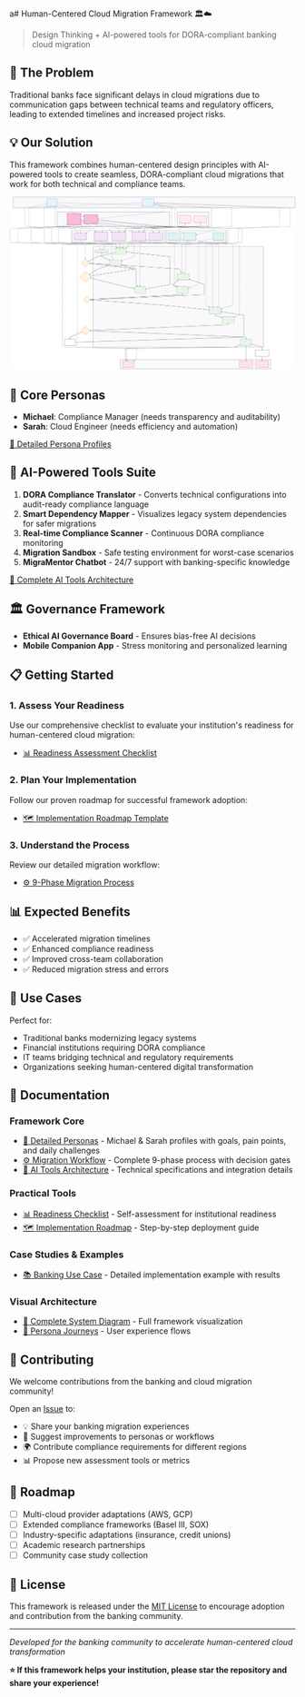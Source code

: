 a# Human-Centered Cloud Migration Framework 🏛️☁️

> Design Thinking + AI-powered tools for DORA-compliant banking cloud migration

## 🎯 The Problem
Traditional banks face significant delays in cloud migrations due to communication gaps between technical teams and regulatory officers, leading to extended timelines and increased project risks.

## 💡 Our Solution
This framework combines human-centered design principles with AI-powered tools to create seamless, DORA-compliant cloud migrations that work for both technical and compliance teams.

![Complete System](diagrams/complete-system.svg)

## 👥 Core Personas
- **Michael**: Compliance Manager (needs transparency and auditability)
- **Sarah**: Cloud Engineer (needs efficiency and automation)

[📖 Detailed Persona Profiles](docs/framework/personas.md)

## 🤖 AI-Powered Tools Suite
1. **DORA Compliance Translator** - Converts technical configurations into audit-ready compliance language
2. **Smart Dependency Mapper** - Visualizes legacy system dependencies for safer migrations
3. **Real-time Compliance Scanner** - Continuous DORA compliance monitoring
4. **Migration Sandbox** - Safe testing environment for worst-case scenarios
5. **MigraMentor Chatbot** - 24/7 support with banking-specific knowledge

[🔧 Complete AI Tools Architecture](docs/framework/ai-tools-overview.md)

## 🏛️ Governance Framework
- **Ethical AI Governance Board** - Ensures bias-free AI decisions
- **Mobile Companion App** - Stress monitoring and personalized learning

## 📋 Getting Started

### 1. Assess Your Readiness
Use our comprehensive checklist to evaluate your institution's readiness for human-centered cloud migration:
- [📊 Readiness Assessment Checklist](tools/assessment/readiness-checklist.md)

### 2. Plan Your Implementation  
Follow our proven roadmap for successful framework adoption:
- [🗺️ Implementation Roadmap Template](tools/templates/implementation-roadmap.md)

### 3. Understand the Process
Review our detailed migration workflow:
- [⚙️ 9-Phase Migration Process](docs/framework/migration-process.md)

## 📊 Expected Benefits
- ✅ Accelerated migration timelines
- ✅ Enhanced compliance readiness  
- ✅ Improved cross-team collaboration
- ✅ Reduced migration stress and errors

## 🚀 Use Cases
Perfect for:
- Traditional banks modernizing legacy systems
- Financial institutions requiring DORA compliance
- IT teams bridging technical and regulatory requirements
- Organizations seeking human-centered digital transformation

## 📖 Documentation

### Framework Core
- [👥 Detailed Personas](docs/framework/personas.md) - Michael & Sarah profiles with goals, pain points, and daily challenges
- [⚙️ Migration Workflow](docs/framework/migration-process.md) - Complete 9-phase process with decision gates
- [🤖 AI Tools Architecture](docs/framework/ai-tools-overview.md) - Technical specifications and integration details

### Practical Tools
- [📊 Readiness Checklist](tools/assessment/readiness-checklist.md) - Self-assessment for institutional readiness
- [🗺️ Implementation Roadmap](tools/templates/implementation-roadmap.md) - Step-by-step deployment guide

### Case Studies & Examples  
- [📚 Banking Use Case](docs/guides/use-case.md) - Detailed implementation example with results

### Visual Architecture
- [🔄 Complete System Diagram](diagrams/complete-system.svg) - Full framework visualization
- [👤 Persona Journeys](diagrams/personas-journey.mmd) - User experience flows

## 🤝 Contributing
We welcome contributions from the banking and cloud migration community!

Open an [Issue](../../issues) to:
- 💡 Share your banking migration experiences
- 🔧 Suggest improvements to personas or workflows  
- 🌍 Contribute compliance requirements for different regions
- 📊 Propose new assessment tools or metrics

## 🎯 Roadmap
- [ ] Multi-cloud provider adaptations (AWS, GCP)
- [ ] Extended compliance frameworks (Basel III, SOX)
- [ ] Industry-specific adaptations (insurance, credit unions)
- [ ] Academic research partnerships
- [ ] Community case study collection

## 📄 License
This framework is released under the [MIT License](LICENSE) to encourage adoption and contribution from the banking community.

---
*Developed for the banking community to accelerate human-centered cloud transformation*

**⭐ If this framework helps your institution, please star the repository and share your experience!**

